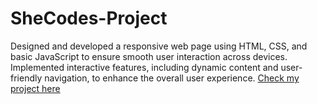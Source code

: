 # SheCodes-Project
Designed and developed a responsive web page using HTML, CSS, and basic JavaScript to ensure smooth user interaction across devices.
Implemented interactive features, including dynamic content and user-friendly navigation, to enhance the overall user experience.
[Check my project here](https://lnkd.in/gm_tnZ_A)
